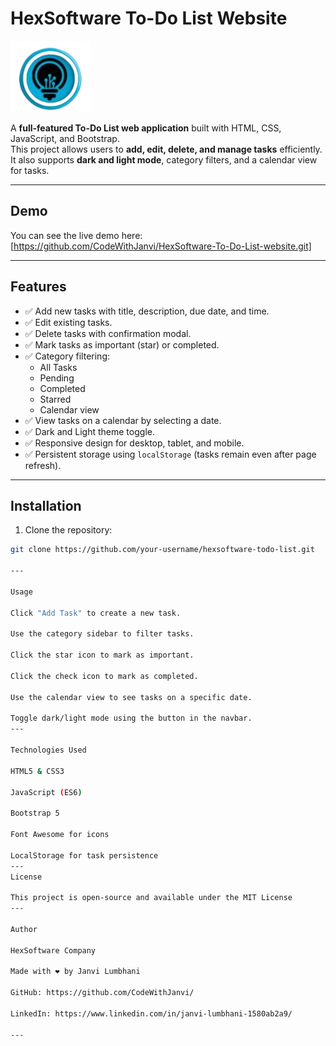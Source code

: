 # HexSoftware To-Do List Website

![HexSoftware Logo](assets/img/logos.png)

A **full-featured To-Do List web application** built with HTML, CSS, JavaScript, and Bootstrap.  
This project allows users to **add, edit, delete, and manage tasks** efficiently. It also supports **dark and light mode**, category filters, and a calendar view for tasks.

---

## Demo

You can see the live demo here:  
[https://github.com/CodeWithJanvi/HexSoftware-To-Do-List-website.git]

---

## Features

- ✅ Add new tasks with title, description, due date, and time.  
- ✅ Edit existing tasks.  
- ✅ Delete tasks with confirmation modal.  
- ✅ Mark tasks as important (star) or completed.  
- ✅ Category filtering:
  - All Tasks
  - Pending
  - Completed
  - Starred
  - Calendar view
- ✅ View tasks on a calendar by selecting a date.  
- ✅ Dark and Light theme toggle.  
- ✅ Responsive design for desktop, tablet, and mobile.  
- ✅ Persistent storage using `localStorage` (tasks remain even after page refresh).

---

## Installation

1. Clone the repository:

```bash
git clone https://github.com/your-username/hexsoftware-todo-list.git

---

Usage

Click "Add Task" to create a new task.

Use the category sidebar to filter tasks.

Click the star icon to mark as important.

Click the check icon to mark as completed.

Use the calendar view to see tasks on a specific date.

Toggle dark/light mode using the button in the navbar.
---

Technologies Used

HTML5 & CSS3

JavaScript (ES6)

Bootstrap 5

Font Awesome for icons

LocalStorage for task persistence
---
License

This project is open-source and available under the MIT License
---

Author

HexSoftware Company

Made with ❤️ by Janvi Lumbhani

GitHub: https://github.com/CodeWithJanvi/

LinkedIn: https://www.linkedin.com/in/janvi-lumbhani-1580ab2a9/

---
